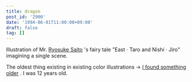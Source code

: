 ```yaml
---
title: dragon
post_id: '2900'
date: '1994-06-01T11:00:00+09:00'
draft: false
tag: []
---
```


Illustration of Mr. [Ryosuke Saito](https://ja.wikipedia.org/wiki/%E6%96%8E%E8%97%A4%E9%9A%86%E4%BB%8B) 's fairy tale "East · Taro and Nishi · Jiro" imagining a single scene.

The oldest thing existing in existing color illustrations → [I found something older](../../1986/06/13-dad.md) . I was 12 years old.
